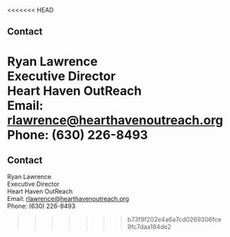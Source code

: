 <<<<<<< HEAD
## Contact
Ryan Lawrence<br/>
Executive Director<br/>
Heart Haven OutReach<br/>
Email: rlawrence@hearthavenoutreach.org<br/>
Phone: (630) 226-8493
=======
## Contact
Ryan Lawrence<br/>
Executive Director<br/>
Heart Haven OutReach<br/>
Email: rlawrence@hearthavenoutreach.org<br/>
Phone: (630) 226-8493
>>>>>>> b73f9f202e4a6a7cd0269306fce9fc7daa184de2
